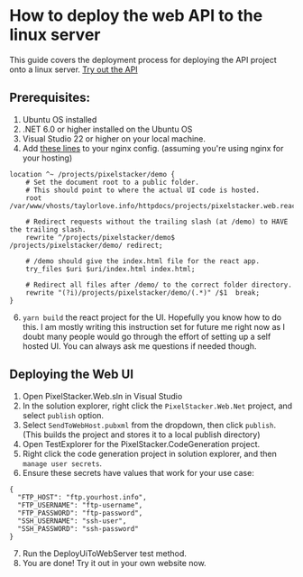 # How to deploy the web API to the linux server
This guide covers the deployment process for deploying the API project onto a linux server. 
[Try out the API](https://taylorlove.info/projects/pixelstacker/swagger/index.html)

## Prerequisites:
1. Ubuntu OS installed
2. .NET 6.0 or higher installed on the Ubuntu OS
4. Visual Studio 22 or higher on your local machine.
5. Add [these lines](https://github.com/Pangamma/PixelStacker/blob/master/src/PixelStacker.Web.Net/Properties/DevOps/nginx.txt) to your nginx config. (assuming you're using nginx for your hosting) 
```
location ^~ /projects/pixelstacker/demo {
	# Set the document root to a public folder.
	# This should point to where the actual UI code is hosted.
	root /var/www/vhosts/taylorlove.info/httpdocs/projects/pixelstacker.web.react;

	# Redirect requests without the trailing slash (at /demo) to HAVE the trailing slash.
	rewrite ^/projects/pixelstacker/demo$  /projects/pixelstacker/demo/ redirect;

	# /demo should give the index.html file for the react app.
	try_files $uri $uri/index.html index.html;

	# Redirect all files after /demo/ to the correct folder directory.
	rewrite "(?i)/projects/pixelstacker/demo/(.*)" /$1  break;
}
```
6. `yarn build` the react project for the UI. Hopefully you know how to do this. I am mostly writing this instruction set for future me right now as I doubt many people would go through the effort of setting up a self hosted UI. You can always ask me questions if needed though.

## Deploying the Web UI
1. Open PixelStacker.Web.sln in Visual Studio
2. In the solution explorer, right click the ```PixelStacker.Web.Net``` project, and select ```publish``` option.
3. Select ```SendToWebHost.pubxml``` from the dropdown, then click ```publish```. (This builds the project and stores it to a local publish directory)
4. Open TestExplorer for the PixelStacker.CodeGeneration project.
5. Right click the code generation project in solution explorer, and then ```manage user secrets```.
6. Ensure these secrets have values that work for your use case:
```
{
  "FTP_HOST": "ftp.yourhost.info",
  "FTP_USERNAME": "ftp-username",
  "FTP_PASSWORD": "ftp-password",
  "SSH_USERNAME": "ssh-user",
  "SSH_PASSWORD": "ssh-password"
}
```
7. Run the DeployUiToWebServer test method.
8. You are done! Try it out in your own website now.